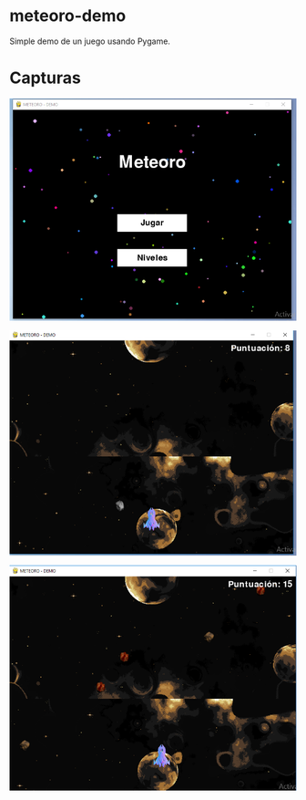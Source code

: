 # meteoro-demo
Simple demo de un juego usando Pygame.


# Capturas

![Menu](https://github.com/R00B1N/meteoro-demo/blob/main/screenshots/captura1.PNG)

![Demo1](https://github.com/R00B1N/meteoro-demo/blob/main/screenshots/Captura2.PNG)

![Demo2](https://github.com/R00B1N/meteoro-demo/blob/main/screenshots/Captura3.PNG)
